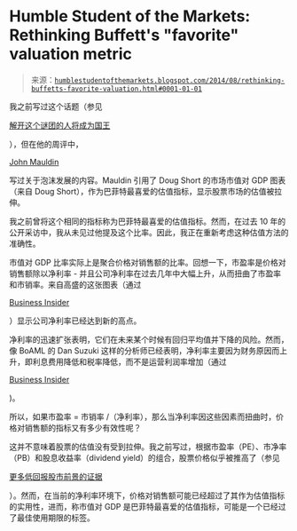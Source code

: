 <!--yml

category: 未分类

date: 2024-05-18 03:34:54

-->

# Humble Student of the Markets: Rethinking Buffett's "favorite" valuation metric

> 来源：[`humblestudentofthemarkets.blogspot.com/2014/08/rethinking-buffetts-favorite-valuation.html#0001-01-01`](https://humblestudentofthemarkets.blogspot.com/2014/08/rethinking-buffetts-favorite-valuation.html#0001-01-01)

我之前写过这个话题（参见

[解开这个谜团的人将成为国王](http://humblestudentofthemarkets.blogspot.com/2013/11/he-who-solves-this-puzzle-shall-be-king.html)

），但在他的周评中，

[John Mauldin](http://www.ritholtz.com/blog/2014/08/mauldin-bubbles-bubbles-everywhere/)

写过关于泡沫发展的内容。Mauldin 引用了 Doug Short 的市场市值对 GDP 图表（来自 Doug Short），作为巴菲特最喜爱的估值指标，显示股票市场的估值被拉伸。

我之前曾将这个相同的指标称为巴菲特最喜爱的估值指标。然而，在过去 10 年的公开采访中，我从未见过他提及这个比率。因此，我正在重新考虑这种估值方法的准确性。

市值对 GDP 比率实际上是聚合价格对销售额的比率。回想一下，市盈率是价格对销售额除以净利率 - 并且公司净利率在过去几年中大幅上升，从而扭曲了市盈率和市销率。来自高盛的这张图表（通过

[Business Insider](http://www.businessinsider.com/profit-margins-expand-in-q2-2014-8)

）显示公司净利率已经达到新的高点。

净利率的迅速扩张表明，它们在未来某个时候有回归平均值并下降的风险。然而，像 BoAML 的 Dan Suzuki 这样的分析师已经表明，净利率主要因为财务原因而上升，即利息费用降低和税率降低，而不是运营利润率增加（通过

[Business Insider](http://www.businessinsider.com/baml-profit-margins-2014-eps-2013-5)

)。

所以，如果市盈率 = 市销率 /（净利率），那么当净利率因这些因素而扭曲时，价格对销售额的指标又有多少有效性呢？

这并不意味着股票的估值没有受到拉伸。我之前写过，根据市盈率（PE）、市净率（PB）和股息收益率（dividend yield）的组合，股票价格似乎被推高了（参见

[更多低回报股市前景的证据](http://humblestudentofthemarkets.blogspot.com/2014/04/more-evidence-of-low-return-equity.html)

）。然而，在当前的净利率环境下，价格对销售额可能已经超过了其作为估值指标的实用性，进而，称市值对 GDP 是巴菲特最喜爱的估值指标，可能是一个已经过了最佳使用期限的标签。
